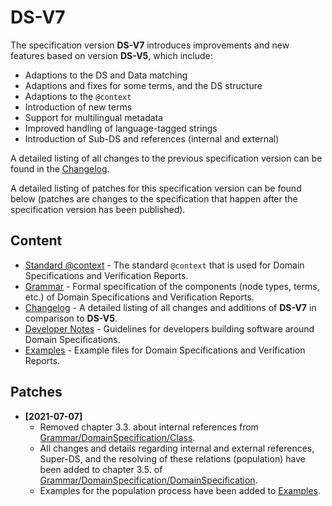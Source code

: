 # DS-V7

The specification version **DS-V7** introduces improvements and new features based on version **DS-V5**, which include:

* Adaptions to the DS and Data matching
* Adaptions and fixes for some terms, and the DS structure
* Adaptions to the `@context`
* Introduction of new terms
* Support for multilingual metadata
* Improved handling of language-tagged strings
* Introduction of Sub-DS and references (internal and external)

A detailed listing of all changes to the previous specification version can be found in the [Changelog](Changelog.md).

A detailed listing of patches for this specification version can be found below (patches are changes to the specification that happen after the specification version has been published).

## Content

* [Standard @context](./Grammar/DomainSpecification/Context.md) - The standard `@context` that is used for Domain Specifications and Verification Reports.
* [Grammar](./Grammar/README.md) - Formal specification of the components (node types, terms, etc.) of Domain Specifications and Verification Reports.
* [Changelog](Changelog.md) - A detailed listing of all changes and additions of **DS-V7** in comparison to **DS-V5**.
* [Developer Notes](DevNotes.md) - Guidelines for developers building software around Domain Specifications.
* [Examples](Examples/README.md) - Example files for Domain Specifications and Verification Reports.

## Patches

* **[2021-07-07]** 
  * Removed chapter 3.3. about internal references from [Grammar/DomainSpecification/Class](./Grammar/DomainSpecification/Class.md).
  * All changes and details regarding internal and external references, Super-DS, and the resolving of these relations (population) have been added to chapter 3.5. of [Grammar/DomainSpecification/DomainSpecification](./Grammar/DomainSpecification/DomainSpecification.md).
  * Examples for the population process have been added to [Examples](Examples/README.md).